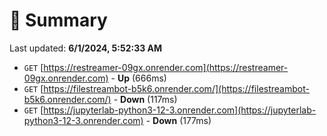 # 📖 Summary
Last updated: **6/1/2024, 5:52:33 AM**

- `GET` [https://restreamer-09gx.onrender.com](https://restreamer-09gx.onrender.com) - **Up** (666ms)
- `GET` [https://filestreambot-b5k6.onrender.com/](https://filestreambot-b5k6.onrender.com/) - **Down** (117ms)
- `GET` [https://jupyterlab-python3-12-3.onrender.com](https://jupyterlab-python3-12-3.onrender.com) - **Down** (177ms)

